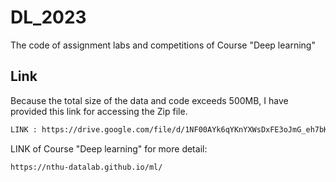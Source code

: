 # DL_2023
The code of assignment labs and competitions of Course "Deep learning"

## Link
Because the total size of the data and code exceeds 500MB, I have provided this link for accessing the Zip file.
```bash
LINK : https://drive.google.com/file/d/1NF00AYk6qYKnYXWsDxFE3oJmG_eh7bKU/view?usp=drive_link
```

LINK of Course "Deep learning" for more detail:
```bash
https://nthu-datalab.github.io/ml/
```

